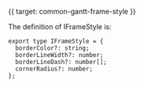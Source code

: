 {{ target: common-gantt-frame-style }}

The definition of IFrameStyle is:
```
export type IFrameStyle = {
  borderColor?: string;
  borderLineWidth?: number;
  borderLineDash?: number[];
  cornerRadius?: number;
};
```